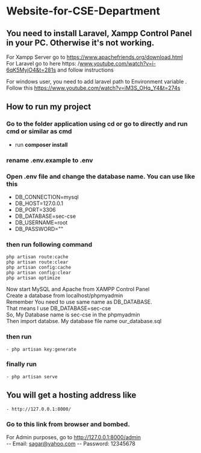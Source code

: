 # Website-for-CSE-Department

## You need to install Laravel, Xampp Control Panel in your PC. Otherwise it's not working. <br/>
For Xampp Server go to https://www.apachefriends.org/download.html <br/>
For Laravel go to here https: /www.youtube.com/watch?v=i-6qK5MyjO4&t=281s  and follow instructions  <br/>

For windows user, you need to add laravel path to Environment variable . Follow this https://www.youtube.com/watch?v=iM3S_OHq_Y4&t=274s


## How to run my project

### Go to the folder application using cd or go to directly and run cmd or similar as cmd
   - run  **composer install**
### rename .env.example to .env
### Open .env file and change the database name. You can use like this
- DB_CONNECTION=mysql <br/>
- DB_HOST=127.0.0.1   <br/>
- DB_PORT=3306   <br/>
- DB_DATABASE=sec-cse   <br/>
- DB_USERNAME=root  <br/>
- DB_PASSWORD=""    <br/>

### then run following command
    php artisan route:cache
    php artisan route:clear
    php artisan config:cache
    php artisan config:clear
    php artisan optimize
   

Now start MySQL and Apache from XAMPP Control Panel  <br/>
Create a  database from localhost/phpmyadmin   </br>
Remember You need to use same name as DB_DATABASE.  <br/>
That means I use DB_DATABASE=sec-cse  <br/>
So, My Database name is sec-cse in the phpmyadmin  <br/>
Then import databse. 
My database file name our_database.sql
### then run
    - php artisan key:generate
### finally run
    - php artisan serve
 
## You will get a hosting address like 
    - http://127.0.0.1:8000/
### Go to this link  from browser and **bombed.**

For Admin purposes, go to http://127.0.0.1:8000/admin   <br/>
-- Email:  sagar@yahoo.com
-- Password: 12345678
    
                 
